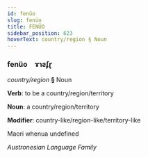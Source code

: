 ```yaml
---
id: fenüo
slug: fenüo
title: FENÜO
sidebar_position: 623
hoverText: country/region § Noun
---
```


### fenüo&emsp;<span kind="abugida">ɤɿƨʄɽ</span>

*country/region* **§** Noun

**Verb**: to be a country/region/territory

**Noun**: a country/region/territory

**Modifier**: country-like/region-like/territory-like

Maori whenua undefined

*Austronesian Language Family*
